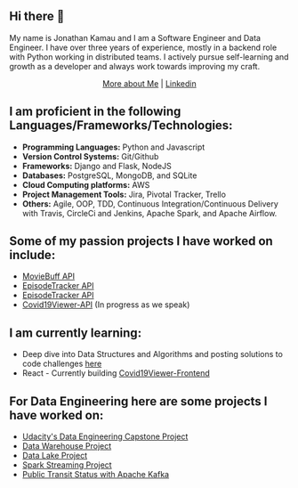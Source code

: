 ## Hi there 👋

My name is Jonathan Kamau and I am a Software Engineer and Data Engineer. I have over three years of experience, mostly in a backend role with Python working in distributed teams. I actively pursue self-learning and growth as a developer and always work towards improving my craft.

<p align="center">
  <a href="http://jonathankamau.com/">More about Me</a> | 
  <a href="https://www.linkedin.com/in/kamaujonathan/">Linkedin</a>
</p>

## I am proficient in the following Languages/Frameworks/Technologies:

- <strong>Programming Languages:</strong> Python and Javascript
- <strong>Version Control Systems:</strong> Git/Github
- <strong>Frameworks:</strong> Django and Flask, NodeJS 
- <strong>Databases:</strong> PostgreSQL, MongoDB, and SQLite
- <strong>Cloud Computing platforms:</strong> AWS 
- <strong>Project Management Tools:</strong> Jira, Pivotal Tracker, Trello
- <strong>Others:</strong> Agile, OOP, TDD, Continuous Integration/Continuous Delivery with Travis, CircleCi and Jenkins, Apache Spark, and Apache Airflow.


## Some of my passion projects I have worked on include:
- [MovieBuff API](https://github.com/jonathankamau/MovieBuff-API)
- [EpisodeTracker API](https://github.com/jonathankamau/EpisodeTracker-API)
- [EpisodeTracker API](https://github.com/jonathankamau/EpisodeTracker-API)
- [Covid19Viewer-API](https://github.com/jonathankamau/Covid19Viewer-API) (In progress as we speak)

## I am currently learning:
- Deep dive into Data Structures and Algorithms and posting solutions to code challenges [here](https://github.com/jonathankamau/technical_tests)
- React - Currently building [Covid19Viewer-Frontend](https://github.com/jonathankamau/Covid19Viewer-Frontend)

## For Data Engineering here are some projects I have worked on:
- [Udacity's Data Engineering Capstone Project](https://github.com/jonathankamau/udend-capstone-project)
- [Data Warehouse Project](https://github.com/jonathankamau/udend-data-warehouse-project)
- [Data Lake Project](https://github.com/jonathankamau/udacity-data-lake-project)
- [Spark Streaming Project](https://github.com/jonathankamau/udacity-spark-streaming-project)
- [Public Transit Status with Apache Kafka](https://github.com/jonathankamau/public-transportation-project)


<!--
**jonathankamau/jonathankamau** is a ✨ _special_ ✨ repository because its `README.md` (this file) appears on your GitHub profile.

Here are some ideas to get you started:

- 🔭 I’m currently working on ...
- 🌱 I’m currently learning ...
- 👯 I’m looking to collaborate on ...
- 🤔 I’m looking for help with ...
- 💬 Ask me about ...
- 📫 How to reach me: ...
- 😄 Pronouns: ...
- ⚡ Fun fact: ...
-->

